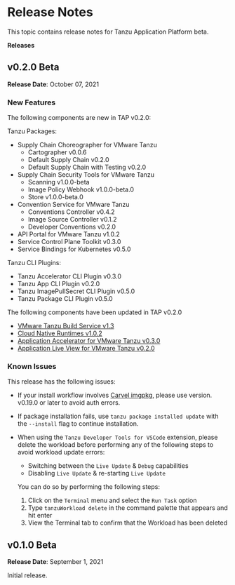 # Release Notes

This topic contains release notes for Tanzu Application Platform beta.

**Releases**

## <a id='0-2-0'></a> v0.2.0 Beta

**Release Date**: October 07, 2021

### New Features

The following components are new in TAP v0.2.0:

Tanzu Packages:

- Supply Chain Choreographer for VMware Tanzu
  - Cartographer v0.0.6
  - Default Supply Chain v0.2.0
  - Default Supply Chain with Testing v0.2.0
- Supply Chain Security Tools for VMware Tanzu
  - Scanning v1.0.0-beta
  - Image Policy Webhook v1.0.0-beta.0
  - Store v1.0.0-beta.0
- Convention Service for VMware Tanzu
  - Conventions Controller v0.4.2
  - Image Source Controller v0.1.2
  - Developer Conventions v0.2.0
- API Portal for VMware Tanzu v1.0.2
- Service Control Plane Toolkit v0.3.0
- Service Bindings for Kubernetes v0.5.0

Tanzu CLI Plugins:

- Tanzu Accelerator CLI Plugin v0.3.0
- Tanzu App CLI Plugin v0.2.0
- Tanzu ImagePullSecret CLI Plugin v0.5.0
- Tanzu Package CLI Plugin v0.5.0

The following components have been updated in TAP v0.2.0

- [VMware Tanzu Build Service v1.3](https://docs.pivotal.io/build-service/1-3/)
- [Cloud Native Runtimes v1.0.2](https://docs.vmware.com/en/Cloud-Native-Runtimes-for-VMware-Tanzu/1.0/tanzu-cloud-native-runtimes-1-0/GUID-cnr-overview.html)
- [Application Accelerator for VMware Tanzu v0.3.0](https://docs.vmware.com/en/Application-Accelerator-for-VMware-Tanzu/index.html)
- [Application Live View for VMware Tanzu v0.2.0](https://docs.vmware.com/en/Application-Live-View-for-VMware-Tanzu/0.2/docs/GUID-index.html)


### Known Issues

This release has the following issues:

- If your install workflow involves [Carvel imgpkg](https://github.com/vmware-tanzu/carvel-imgpkg), please use version. v0.19.0 or later to avoid auth errors.
- If package installation fails, use `tanzu package installed update` with the `--install` flag to continue installation.
- When using the `Tanzu Developer Tools for VSCode` extension, please delete the workload before performing any of the following steps to avoid workload update errors:
    - Switching between the `Live Update` & `Debug` capabilities
    - Disabling `Live Update` & re-starting `Live Update`
    
    
    You can do so by performing the following steps:
    1. Click on the `Terminal` menu and select the `Run Task` option
    2. Type `tanzuWorkload delete` in the command palette that appears and hit enter
    3. View the Terminal tab to confirm that the Workload has been deleted

## <a id='0-2-0'></a> v0.1.0 Beta

**Release Date**: September 1, 2021

Initial release.

